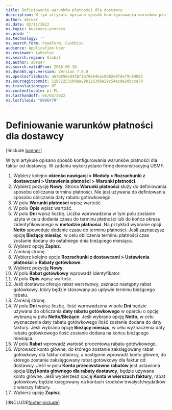 ```yaml
---
title: Definiowanie warunków płatności dla dostawcy
description: W tym artykule opisano sposób konfigurowania warunków płatności dla faktur od dostawcy.
author: abruer
ms.date: 02/11/2022
ms.topic: business-process
ms.prod: ''
ms.technology: ''
ms.search.form: PaymTerm, CashDisc
audience: Application User
ms.reviewer: twheeloc
ms.search.region: Global
ms.author: abruer
ms.search.validFrom: 2016-06-30
ms.dyn365.ops.version: Version 7.0.0
ms.openlocfilehash: a676856ed43bf1b78684eac0682e0fdef9c84083
ms.sourcegitcommit: 52b7225350daa29b1263d8e29c54ac9e20bcca70
ms.translationtype: HT
ms.contentlocale: pl-PL
ms.lasthandoff: 06/03/2022
ms.locfileid: "8906479"
---
```

# <a name="define-vendor-payment-terms"></a>Definiowanie warunków płatności dla dostawcy

[!include [banner](../../includes/banner.md)]

W tym artykule opisano sposób konfigurowania warunków płatności dla faktur od dostawcy. W zadaniu wykorzystano firmę demonstracyjną USMF.

1. Wybierz kolejno **okienko nawigacji > Moduły > Rozrachunki z dostawcami > Ustawienia płatności > Warunki płatności**.
2. Wybierz pozycję **Nowy**. Strona **Warunki płatności** służy do definiowania sposobu obliczania terminu płatności. Nie jest używana do definiowania sposobu obliczania daty rabatu gotówkowego.  
3. W polu **Warunki płatności** wpisz wartość.
4. W polu **Opis** wpisz wartość.
5. W polu **Dni** wpisz liczbę. Liczba wprowadzona w tym polu zostanie użyta w celu dodania czasu do terminu płatności lub do końca okresu zidentyfikowanego w **metodzie płatności**. Na przykład wybranie opcji **Netto** spowoduje dodanie czasu do terminu płatności. Jeśli zaznaczysz opcję **Bieżący miesiąc**, w celu obliczenia terminu płatności czas zostanie dodany do ostatniego dnia bieżącego miesiąca.  
6. Wybierz opcję **Zapisz**.
7. Zamknij stronę.
8. Wybierz kolejno opcje **Rozrachunki z dostawcami > Ustawienia płatności > Rabaty gotówkowe**.
9. Wybierz pozycję **Nowy**.
10. W polu **Rabat gotówkowy** wprowadź identyfikator.
11. W polu **Opis** wpisz wartość.
12. Jeśli dostawca oferuje rabat warstwowy, zaznacz następny rabat gotówkowy, który będzie stosowany po upływie terminu bieżącego rabatu.
13. Zamknij stronę.
14. W polu **Dni** wpisz liczbę. Ilość wprowadzona w polu **Dni** będzie używana do obliczania **daty rabatu gotówkowego** w oparciu o opcję wybraną w polu **Netto/Bieżące**. Jeśli wybrano opcję **Netto**, w celu wyznaczenia daty rabatu gotówkowego ilość zostanie dodana do daty faktury. Jeśli wybrano opcję **Bieżący miesiąc**, w celu wyznaczenia daty rabatu gotówkowego ilość zostanie dodana na końcu bieżącego miesiąca.  
15. W polu **Rabat** wprowadź wartość procentową rabatu gotówkowego. 
16. Wprowadź konto główne, do którego zostanie zaksięgowany rabat gotówkowy dla faktur odbiorcy, a następnie wprowadź konto główne, do którego zostanie zaksięgowany rabat gotówkowy dla faktur od dostawcy. Jeśli w polu **Konta przeciwstawne rabatów** jest ustawiona opcja **Użyj konta głównego dla rabaty dostawcy**, będzie używane konto główne. Jeśli wybierzesz opcję **Konta w wierszach faktury**, rabat gotówkowy będzie księgowany na kontach środków trwałych/wydatków z wierszy faktury.  
17. Wybierz opcję **Zapisz**.



[!INCLUDE[footer-include](../../../includes/footer-banner.md)]

